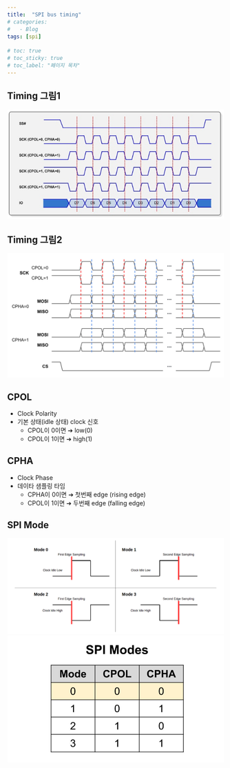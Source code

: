 ```yaml
---
title:  "SPI bus timing"
# categories:
#   - Blog
tags: [spi]

# toc: true
# toc_sticky: true
# toc_label: "페이지 목차"
---
```

## Timing 그림1
![](/assets/post_img/spi_bus_timing.jpg)
## Timing 그림2
![](/assets/post_img/spi_bus_timing2.jpg)

## CPOL
+ Clock Polarity
+ 기본 상태(idle 상태) clock 신호
  + CPOL이 0이면 ➔ low(0)
  + CPOL이 1이면 ➔ high(1)

## CPHA
+ Clock Phase
+ 데이타 샘플링 타임
  + CPHA이 0이면 ➔ 첫번째 edge (rising edge)
  + CPOL이 1이면 ➔ 두번째 edge (falling edge)

## SPI Mode
![](/assets/post_img/spimodes.png)
![](/assets/post_img/spimodetable.jpg)